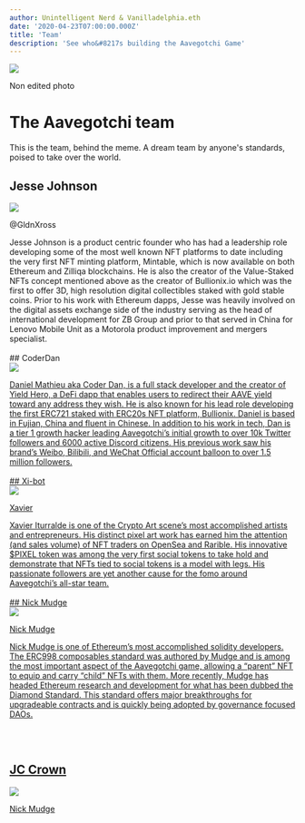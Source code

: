 ```yaml
---
author: Unintelligent Nerd & Vanilladelphia.eth
date: '2020-04-23T07:00:00.000Z'
title: 'Team'
description: 'See who&#8217s building the Aavegotchi Game'
---
```

<div class="rightImageContainer">
<img class="rightImage" src="/team/aavegotchi-team-photo.png">
<p class="rightImageText">Non edited photo</p>
</div>

# The Aavegotchi team
This is the team, behind the meme.  A dream team by anyone's standards, poised to take over the world.

## Jesse Johnson
<div class="leftFlexContainer">
  <div class="leftImageContainer">
  <img class="leftImage" src="/coderdan.jpg">
  <p class="leftImageText">@GldnXross</p>
  </div>
Jesse Johnson is a product centric founder who has had a leadership role developing some of the most well known NFT platforms to date including the very first NFT minting platform, Mintable, which is now available on both Ethereum and Zilliqa blockchains. He is also the creator of the Value-Staked NFTs concept mentioned above as the creator of Bullionix.io which was the first to offer 3D, high resolution digital collectibles staked with gold stable coins. Prior to his work with Ethereum dapps, Jesse was heavily involved on the digital assets exchange side of the industry serving as the head of international development for ZB Group and prior to that served in China for Lenovo Mobile Unit as a Motorola product improvement and mergers specialist.
<br>
<br>
## CoderDan
  <div class="leftImageContainer">
  <img class="leftImage" src="/coderdan.jpg">
  <p class="leftImageText"><a href="https://twitter.com/coderdannn"@coderdann</a></p>
  </div>
Daniel Mathieu aka Coder Dan, is a full stack developer and the creator of Yield Hero, a DeFi dapp that enables users to redirect their AAVE yield toward any address they wish. He is also known for his lead role developing the first ERC721 staked with ERC20s NFT platform, Bullionix. Daniel is based in Fujian, China and fluent in Chinese. In addition to his work in tech, Dan is a tier 1 growth hacker leading Aavegotchi’s initial growth to over 10k Twitter followers and 6000 active Discord citizens. His previous work saw his brand’s Weibo, Bilibili, and WeChat Official account balloon to over 1.5 million followers.
<br>
<br>
## Xi-bot
  <div class="leftImageContainer">
  <img class="leftImage" src="/coderdan.jpg">
  <p class="leftImageText">Xavier </p>
  </div>
Xavier Iturralde is one of the Crypto Art scene’s most accomplished artists and entrepreneurs. His distinct pixel art work has earned him the attention (and sales volume) of NFT traders on OpenSea and Rarible. His innovative $PIXEL token was among the very first social tokens to take hold and demonstrate that NFTs tied to social tokens is a model with legs. His passionate followers are yet another cause for the fomo around Aavegotchi’s all-star team.

<br>
<br>
## Nick Mudge
  <div class="leftImageContainer">
  <img class="leftImage" src="/coderdan.jpg">
  <p class="leftImageText">Nick Mudge</p>
  </div>

Nick Mudge is one of Ethereum’s most accomplished solidity developers. The ERC998 composables standard was authored by Mudge and is among the most important aspect of the Aavegotchi game, allowing a “parent” NFT to equip and carry “child” NFTs with them. More recently, Mudge has headed Ethereum research and development for what has been dubbed the Diamond Standard. This standard offers major breakthroughs for upgradeable contracts and is quickly being adopted by governance focused DAOs.

<br>
<br>

## JC Crown
  <div class="leftImageContainer">
  <img class="leftImage" src="/coderdan.jpg">
  <p class="leftImageText">Nick Mudge</p>
  </div>



</div>

